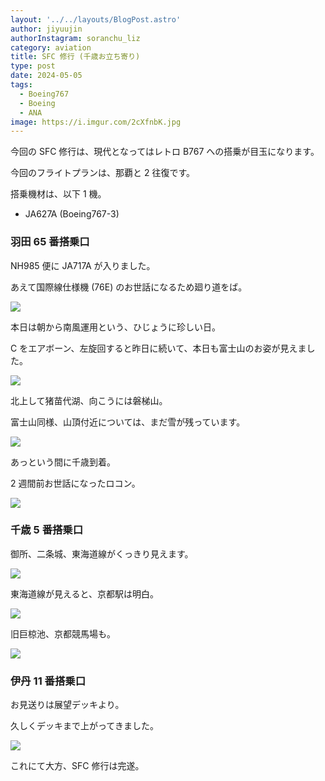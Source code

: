 ```yaml
---
layout: '../../layouts/BlogPost.astro'
author: jiyuujin
authorInstagram: soranchu_liz
category: aviation
title: SFC 修行 (千歳お立ち寄り)
type: post
date: 2024-05-05
tags:
  - Boeing767
  - Boeing
  - ANA
image: https://i.imgur.com/2cXfnbK.jpg
---
```


今回の SFC 修行は、現代となってはレトロ B767 への搭乗が目玉になります。

今回のフライトプランは、那覇と 2 往復です。

搭乗機材は、以下 1 機。

- JA627A (Boeing767-3)

### 羽田 65 番搭乗口

NH985 便に JA717A が入りました。

あえて国際線仕様機 (76E) のお世話になるため廻り道をば。

![](/assets/img/20240505/JA717A.JPG)

本日は朝から南風運用という、ひじょうに珍しい日。

C をエアボーン、左旋回すると昨日に続いて、本日も富士山のお姿が見えました。

![](/assets/img/20240505/JA627A_1.JPG)

北上して猪苗代湖、向こうには磐梯山。

富士山同様、山頂付近については、まだ雪が残っています。

![](/assets/img/20240505/JA627A_2.JPG)

あっという間に千歳到着。

2 週間前お世話になったロコン。

![](/assets/img/20240505/JA627A_3.JPG)

### 千歳 5 番搭乗口

御所、二条城、東海道線がくっきり見えます。

![](/assets/img/20240505/Kyoto_1.JPG)

東海道線が見えると、京都駅は明白。

![](/assets/img/20240505/Kyoto_2.JPG)

旧巨椋池、京都競馬場も。

![](/assets/img/20240505/JA627A_4.JPG)

### 伊丹 11 番搭乗口

お見送りは展望デッキより。

久しくデッキまで上がってきました。

![](/assets/img/20240505/JA627A_5.JPG)

これにて大方、SFC 修行は完遂。
